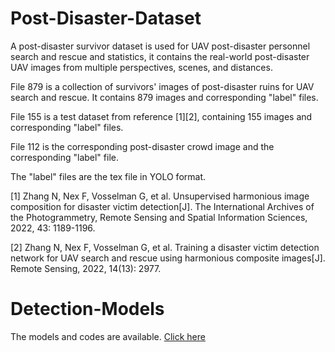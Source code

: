 # Post-Disaster-Dataset
 A post-disaster survivor dataset is used for UAV post-disaster personnel search and rescue and statistics, it contains the real-world post-disaster UAV images from multiple perspectives, scenes, and distances.


File 879 is a collection of survivors' images of post-disaster ruins for UAV search and rescue. It contains 879 images and corresponding "label" files. 

File 155 is a test dataset from reference [1][2], containing 155 images and corresponding "label" files.

File 112 is the corresponding post-disaster crowd image and the corresponding "label" file.

The "label" files are the tex file in YOLO format.




[1] Zhang N, Nex F, Vosselman G, et al. Unsupervised harmonious image composition for disaster victim detection[J]. The International Archives of the Photogrammetry, Remote Sensing and Spatial Information Sciences, 2022, 43: 1189-1196.

[2] Zhang N, Nex F, Vosselman G, et al. Training a disaster victim detection network for UAV search and rescue using harmonious composite images[J]. Remote Sensing, 2022, 14(13): 2977.

# Detection-Models
The models and codes are available. [Click here](https://github.com/yangguanghaiann/Detection-Models)
